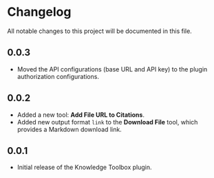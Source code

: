# Changelog

All notable changes to this project will be documented in this file.

## 0.0.3

- Moved the API configurations (base URL and API key) to the plugin authorization configurations.

## 0.0.2

- Added a new tool: **Add File URL to Citations**.
- Added new output format `link` to the **Download File** tool, which provides a Markdown download link.

## 0.0.1

- Initial release of the Knowledge Toolbox plugin.
